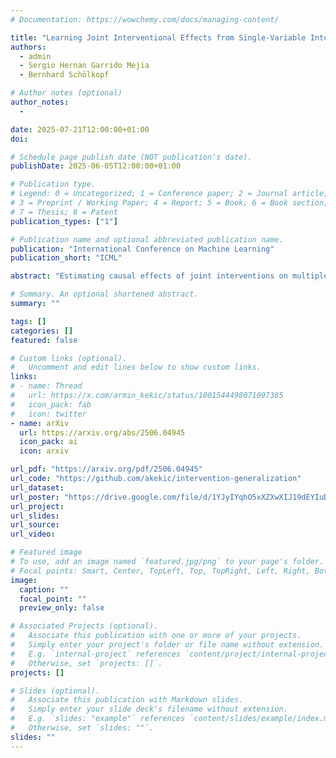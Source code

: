```yaml
---
# Documentation: https://wowchemy.com/docs/managing-content/

title: "Learning Joint Interventional Effects from Single-Variable Interventions in Additive Models"
authors: 
  - admin
  - Sergio Hernan Garrido Mejia
  - Bernhard Schölkopf

# Author notes (optional)
author_notes:
  - 

date: 2025-07-21T12:00:00+01:00
doi:

# Schedule page publish date (NOT publication's date).
publishDate: 2025-06-05T12:00:00+01:00

# Publication type.
# Legend: 0 = Uncategorized; 1 = Conference paper; 2 = Journal article;
# 3 = Preprint / Working Paper; 4 = Report; 5 = Book; 6 = Book section;
# 7 = Thesis; 8 = Patent
publication_types: ["1"]

# Publication name and optional abbreviated publication name.
publication: "International Conference on Machine Learning"
publication_short: "ICML"

abstract: "Estimating causal effects of joint interventions on multiple variables is crucial in many domains, but obtaining data from such simultaneous interventions can be challenging. Our study explores how to learn joint interventional effects using only observational data and single-variable interventions. We present an identifiability result for this problem, showing that for a class of nonlinear additive outcome mechanisms, joint effects can be inferred without access to joint interventional data. We propose a practical estimator that decomposes the causal effect into confounded and unconfounded contributions for each intervention variable. Experiments on synthetic data demonstrate that our method achieves performance comparable to models trained directly on joint interventional data, outperforming a purely observational estimator."

# Summary. An optional shortened abstract.
summary: ""

tags: []
categories: []
featured: false

# Custom links (optional).
#   Uncomment and edit lines below to show custom links.
links:
# - name: Thread
#   url: https://x.com/armin_kekic/status/1801544498071097385
#   icon_pack: fab
#   icon: twitter
- name: arXiv
  url: https://arxiv.org/abs/2506.04945
  icon_pack: ai
  icon: arxiv

url_pdf: "https://arxiv.org/pdf/2506.04945"
url_code: "https://github.com/akekic/intervention-generalization"
url_dataset:
url_poster: "https://drive.google.com/file/d/1YJyIYqhO5xXZXwXIJ19dEYIuDQCATKbL"
url_project:
url_slides:
url_source:
url_video:

# Featured image
# To use, add an image named `featured.jpg/png` to your page's folder. 
# Focal points: Smart, Center, TopLeft, Top, TopRight, Left, Right, BottomLeft, Bottom, BottomRight.
image:
  caption: ""
  focal_point: ""
  preview_only: false

# Associated Projects (optional).
#   Associate this publication with one or more of your projects.
#   Simply enter your project's folder or file name without extension.
#   E.g. `internal-project` references `content/project/internal-project/index.md`.
#   Otherwise, set `projects: []`.
projects: []

# Slides (optional).
#   Associate this publication with Markdown slides.
#   Simply enter your slide deck's filename without extension.
#   E.g. `slides: "example"` references `content/slides/example/index.md`.
#   Otherwise, set `slides: ""`.
slides: ""
---
```


